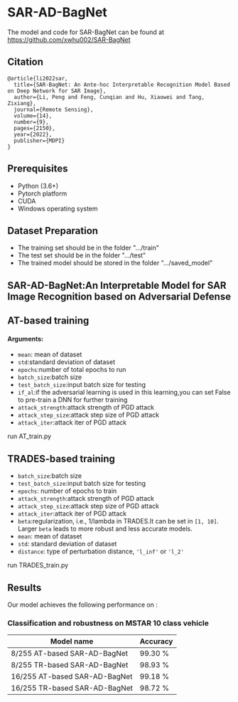 # SAR-AD-BagNet
  The model and code for SAR-BagNet can be found at https://github.com/xwhu002/SAR-BagNet
## Citation
```
@article{li2022sar,
  title={SAR-BagNet: An Ante-hoc Interpretable Recognition Model Based on Deep Network for SAR Image},
  author={Li, Peng and Feng, Cunqian and Hu, Xiaowei and Tang, Zixiang},
  journal={Remote Sensing},
  volume={14},
  number={9},
  pages={2150},
  year={2022},
  publisher={MDPI}
}
```

## Prerequisites
* Python (3.6+)
* Pytorch platform
* CUDA
* Windows operating system
## Dataset Preparation
* The training set should be in the folder ".../train"
* The test set should be in the folder ".../test"
* The trained model should be stored in the folder ".../saved_model"
## SAR-AD-BagNet:An Interpretable Model for SAR Image Recognition based on Adversarial Defense

## AT-based training
#### Arguments:
* ```mean```: mean of dataset
* ```std```:standard deviation of dataset
* ```epochs```:number of total epochs to run
* ```batch_size```:batch size
* ```test_batch_size```:input batch size for testing
* ```if_al```:if the adversarial learning is used in this learning,you can set False to pre-train a DNN for further training
* ```attack_strength```:attack strength of PGD attack
* ```attack_step_size```:attack step size of PGD attack
* ```attack_iter```:attack iter of PGD attack

run AT_train.py

## TRADES-based training
* ```batch_size```:batch size
* ```test_batch_size```:input batch size for testing
* ```epochs```: number of epochs to train
* ```attack_strength```:attack strength of PGD attack
* ```attack_step_size```:attack step size of PGD attack
* ```attack_iter```:attack iter of PGD attack
* ```beta```:regularization, i.e., 1/lambda in TRADES.It can be set in ```[1, 10]```. Larger ```beta``` leads to more robust and less accurate models.
* ```mean```: mean of dataset
* ```std```: standard deviation of dataset
* ```distance```: type of perturbation distance, ```'l_inf'``` or ```'l_2'```

run TRADES_train.py

## Results

Our model achieves the following performance on :

### Classification and robustness on MSTAR 10 class vehicle

| Model name                    |    Accuracy     | 
|-------------------------------|---------------- |
| 8/255 AT-based SAR-AD-BagNet  |    99.30 %      | 
| 8/255 TR-based SAR-AD-BagNet  |    98.93 %      | 
| 16/255 AT-based SAR-AD-BagNet |    99.18 %      | 
| 16/255 TR-based SAR-AD-BagNet |    98.72 %      |

 
